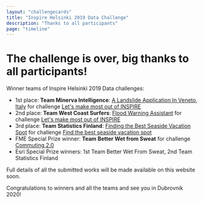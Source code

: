 ```yaml
---
layout: "challengecards"
title: "Inspire Helsinki 2019 Data Challenge"
description: "Thanks to all participants"
page: "timeline"
---
```

# The challenge is over, big thanks to all participants!

Winner teams of Inspire Helsinki 2019 Data challenges:

* 1st place: **Team Minerva Intelligence**: [A Landslide Application In Veneto, Italy](https://map.italy.minervageohazards.com) for challenge [Let's make most out of INSPIRE](./mostOutOfINSPIRE.html)
* 2nd place: **Team West Coast Surfers**: [Flood Warning Assistant](https://safe-inspire.s3.eu-west-2.amazonaws.com/datachallenge/www/index.html) for challenge [Let's make most out of INSPIRE](./mostOutOfINSPIRE.html)
* 3rd place: **Team Statistics Finland**: [Finding the Best
Seaside Vacation Spot](https://storymaps.arcgis.com/stories/8db3937801df4a028189f01290cfad41) for challenge [Find the best seaside vacation spot](./seasideVacationSpot.html)
* FME Special Prize winner: **Team Better Wet from Sweat** for challenge [Commuting 2.0](./commuting20.html)
* Esri Special Prize winners: 1st Team Better Wet From Sweat, 2nd Team Statistics Finland

Full details of all the submitted works will be made available on this website soon.

Congratulations to winners and all the teams and see you in Dubrovnik 2020!
